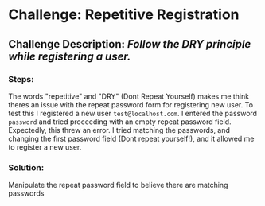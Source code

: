 # Challenge: Repetitive Registration
## Challenge Description: *Follow the DRY principle while registering a user.*

### Steps: 
The words "repetitive" and "DRY" (Dont Repeat Yourself) makes me think theres an issue with the repeat password form for registering new user.
To test this I registered a new user `test@localhost.com`. I entered the password `password` and tried proceeding with an empty repeat password field.
Expectedly, this threw an error. I tried matching the passwords, and changing the first password field (Dont repeat yourself!), and it allowed me to register a new user.

### Solution:
Manipulate the repeat password field to believe there are matching passwords
